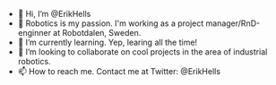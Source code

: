 - 👋 Hi, I’m @ErikHells
- 👀 Robotics is my passion. I'm working as a project manager/RnD-enginner at Robotdalen, Sweden.
- 🌱 I’m currently learning. Yep, learing all the time!
- 💞️ I’m looking to collaborate on cool projects in the area of industrial robotics.
- 📫 How to reach me. Contact me at Twitter: @ErikHells

<!---
ErikHells/ErikHells is a ✨ special ✨ repository because its `README.md` (this file) appears on your GitHub profile.
You can click the Preview link to take a look at your changes.
--->
